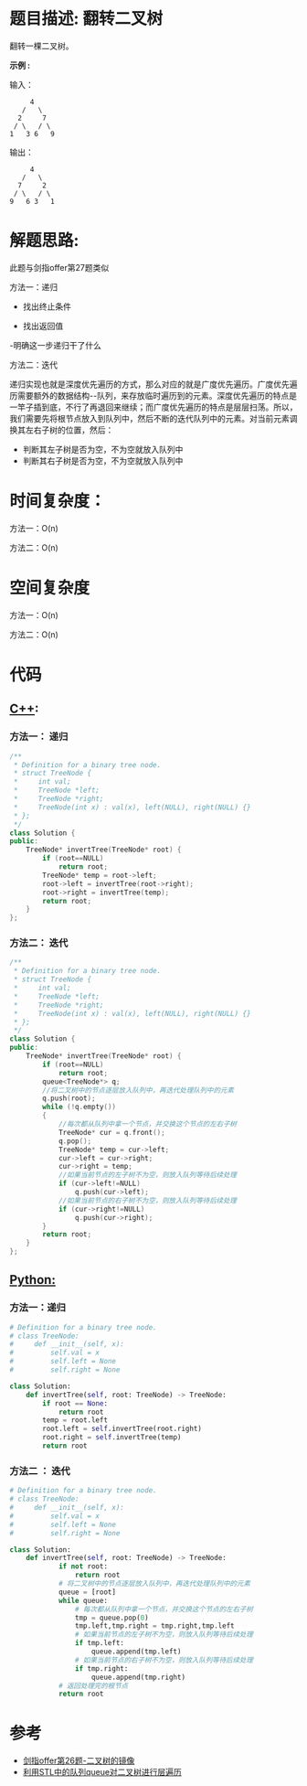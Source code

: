 # 题目描述:  翻转二叉树

翻转一棵二叉树。

**示例 :**

输入：
```
     4
   /   \
  2     7
 / \   / \
1   3 6   9
```

输出：
```
     4
   /   \
  7     2
 / \   / \
9   6 3   1
```

  
# 解题思路:
此题与剑指offer第27题类似

  方法一：递归
  
   - 找出终止条件

   - 找出返回值

   -明确这一步递归干了什么
   
  方法二：迭代
  
  递归实现也就是深度优先遍历的方式，那么对应的就是广度优先遍历。广度优先遍历需要额外的数据结构--队列，来存放临时遍历到的元素。深度优先遍历的特点是一竿子插到底，不行了再退回来继续；而广度优先遍历的特点是层层扫荡。所以，我们需要先将根节点放入到队列中，然后不断的迭代队列中的元素。对当前元素调换其左右子树的位置，然后：

   - 判断其左子树是否为空，不为空就放入队列中
   - 判断其右子树是否为空，不为空就放入队列中
 
# 时间复杂度：
  方法一：O(n) 
  
  方法二：O(n)

# 空间复杂度
  方法一：O(n)

  方法二：O(n)
# 代码

## [C++](./Invert-Binary-Tree.cpp):

###  方法一： 递归
```c++
/**
 * Definition for a binary tree node.
 * struct TreeNode {
 *     int val;
 *     TreeNode *left;
 *     TreeNode *right;
 *     TreeNode(int x) : val(x), left(NULL), right(NULL) {}
 * };
 */
class Solution {
public:
    TreeNode* invertTree(TreeNode* root) {
        if (root==NULL)
            return root;
        TreeNode* temp = root->left;
        root->left = invertTree(root->right);
        root->right = invertTree(temp);
        return root;
    }
};
```

###  方法二： 迭代 
```c++
/**
 * Definition for a binary tree node.
 * struct TreeNode {
 *     int val;
 *     TreeNode *left;
 *     TreeNode *right;
 *     TreeNode(int x) : val(x), left(NULL), right(NULL) {}
 * };
 */
class Solution {
public:
    TreeNode* invertTree(TreeNode* root) {
        if (root==NULL)
            return root;
        queue<TreeNode*> q;
        //将二叉树中的节点逐层放入队列中，再迭代处理队列中的元素
        q.push(root);
        while (!q.empty())
        {
            //每次都从队列中拿一个节点，并交换这个节点的左右子树
            TreeNode* cur = q.front();
            q.pop();
            TreeNode* temp = cur->left;
            cur->left = cur->right;
            cur->right = temp;
            //如果当前节点的左子树不为空，则放入队列等待后续处理
            if (cur->left!=NULL)
                q.push(cur->left);
            //如果当前节点的右子树不为空，则放入队列等待后续处理
            if (cur->right!=NULL)
                q.push(cur->right);
        }
        return root;
    }
};
```

## [Python:](https://github.com/bryceustc/LeetCode_Note/blob/master/python/Invert-Binary-Tree/Invert-Binary-Tree.py)
###  方法一：递归
```python
# Definition for a binary tree node.
# class TreeNode:
#     def __init__(self, x):
#         self.val = x
#         self.left = None
#         self.right = None

class Solution:
    def invertTree(self, root: TreeNode) -> TreeNode:
        if root == None:
            return root
        temp = root.left
        root.left = self.invertTree(root.right)
        root.right = self.invertTree(temp)
        return root
```
### 方法二 ： 迭代
```python
# Definition for a binary tree node.
# class TreeNode:
#     def __init__(self, x):
#         self.val = x
#         self.left = None
#         self.right = None

class Solution:
    def invertTree(self, root: TreeNode) -> TreeNode:
            if not root:
                return root
            # 将二叉树中的节点逐层放入队列中，再迭代处理队列中的元素
            queue = [root]
            while queue:
                # 每次都从队列中拿一个节点，并交换这个节点的左右子树
                tmp = queue.pop(0)
                tmp.left,tmp.right = tmp.right,tmp.left
                # 如果当前节点的左子树不为空，则放入队列等待后续处理
                if tmp.left:
                    queue.append(tmp.left)
                # 如果当前节点的右子树不为空，则放入队列等待后续处理	
                if tmp.right:
                    queue.append(tmp.right)
            # 返回处理完的根节点
            return root
```

# 参考
  - [剑指offer第26题-二叉树的镜像](https://github.com/bryceustc/CodingInterviews/blob/master/SymmetricalBinaryTree/README.md)
  - [利用STL中的队列queue对二叉树进行层遍历](https://blog.csdn.net/iamxiaoguizi/article/details/51220678) 
